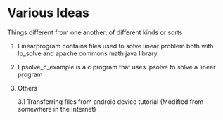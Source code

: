 # Various Ideas
Things different from one another; of different kinds or sorts

1. Linearprogram contains files used to solve linear problem both with lp_solve and apache commons math java library. 
2. Lpsolve_c_example is a c program that uses lpsolve to solve a linear program
3. Others

    3.1 Transferring files from android device tutorial (Modified from somewhere in the Internet)
